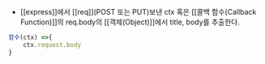 - [[express]]에서 [[req]](POST 또는 PUT)보낸 ctx 혹은 [[콜백 함수(Callback Function)]]의 req.body의 [[객체(Object)]]에서 title, body를 추출한다.


```jsx
함수(ctx) =>{
	ctx.request.body
}
```

